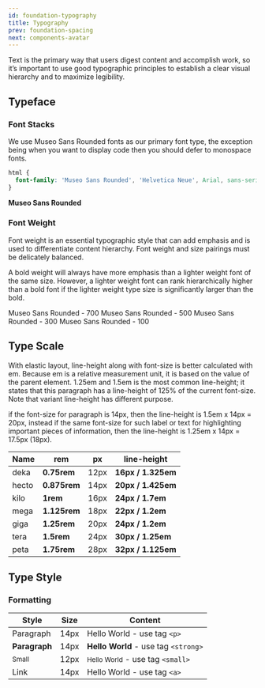 ```yaml
---
id: foundation-typography
title: Typography
prev: foundation-spacing
next: components-avatar
---
```


<text-primary>

Text is the primary way that users digest content and accomplish work, so it’s important to use good typographic principles to establish a clear visual hierarchy and to maximize legibility.

</text-primary>

## Typeface

### Font Stacks

We use Museo Sans Rounded fonts as our primary font type, the exception being when you want to display code then you should defer to monospace fonts.

```css
html {
  font-family: 'Museo Sans Rounded', 'Helvetica Neue', Arial, sans-serif;
}
```

**Museo Sans Rounded**

### Font Weight

Font weight is an essential typographic style that can add emphasis and is used to differentiate content hierarchy. Font weight and size pairings must be delicately balanced.

A bold weight will always have more emphasis than a lighter weight font of the same size. However, a lighter weight font can rank hierarchically higher than a bold font if the lighter weight type size is significantly larger than the bold.

<foundation-font-stack weight="700">Museo Sans Rounded - 700</foundation-font-stack>
<foundation-font-stack weight="500">Museo Sans Rounded - 500</foundation-font-stack>
<foundation-font-stack weight="300">Museo Sans Rounded - 300</foundation-font-stack>
<foundation-font-stack weight="100">Museo Sans Rounded - 100</foundation-font-stack>

## Type Scale

With elastic layout, line-height along with font-size is better calculated with em. Because em is a relative measurement unit, it is based on the value of the parent element. 1.25em and 1.5em is the most common line-height; it states that this paragraph has a line-height of 125% of the current font-size. Note that variant line-height has different purpose.

if the font-size for paragraph is 14px, then the line-height is 1.5em x 14px = 20px, instead if the same font-size for such label or text for highlighting important pieces of information, then the line-height is 1.25em x 14px = 17.5px (18px).

| Name  | rem          | px   | line-height        |
| ----- | ------------ | ---- | ------------------ |
| deka  | **0.75rem**  | 12px | **16px / 1.325em** |
| hecto | **0.875rem** | 14px | **20px / 1.425em** |
| kilo  | **1rem**     | 16px | **24px / 1.7em**   |
| mega  | **1.125rem** | 18px | **22px / 1.2em**   |
| giga  | **1.25rem**  | 20px | **24px / 1.2em**   |
| tera  | **1.5rem**   | 24px | **30px / 1.25em**  |
| peta  | **1.75rem**  | 28px | **32px / 1.125em** |

## Type Style

<!--
[TODO: complete this (in a better way too).]

### Usage

| Element       | Basic Properties                                                                                                                        | Best Used For                                                               |
| ------------- | --------------------------------------------------------------------------------------------------------------------------------------- | --------------------------------------------------------------------------- |
| **Heading 1** | <pre>**font-size:** 28px / 1.75rem<br />**font-weight:** 500<br />**letter-spacing:** -0.01em<br />**color:** neutral09 / #2B2F33</pre> | For oversized screen titles. Use to explain what kind of screen you are on. |
| **Heading 2** | <pre>**font-size:** 28px / 1.75rem<br />**font-weight:** 500<br />**letter-spacing:** -0.01em<br />**color:** neutral09 / #2B2F33</pre> | For oversized screen titles. Use to explain what kind of screen you are on. |
-->

### Formatting

| Style                | Size | Content                                        |
| -------------------- | ---- | ---------------------------------------------- |
| Paragraph            | 14px | Hello World - use tag `<p>`                    |
| **Paragraph**        | 14px | **Hello World** - use tag `<strong>`           |
| <small>Small</small> | 12px | <small>Hello World</small> - use tag `<small>` |
| <a>Link</a>          | 14px | <a>Hello World</a> - use tag `<a>`             |
